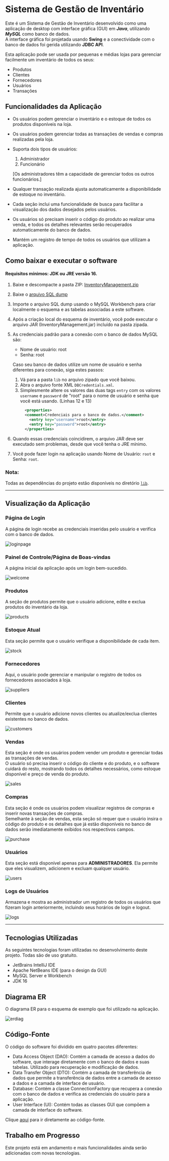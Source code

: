# Sistema de Gestão de Inventário

Este é um Sistema de Gestão de Inventário desenvolvido como uma aplicação de desktop com interface gráfica (GUI) em ***Java***, utilizando ***MySQL*** como banco de dados.  
A interface gráfica foi projetada usando **Swing** e a conectividade com o banco de dados foi gerida utilizando **JDBC API**.

Esta aplicação pode ser usada por pequenas e médias lojas para gerenciar facilmente um inventário de todos os seus:
- Produtos
- Clientes
- Fornecedores
- Usuários
- Transações

## Funcionalidades da Aplicação

- Os usuários podem gerenciar o inventário e o estoque de todos os produtos disponíveis na loja.
- Os usuários podem gerenciar todas as transações de vendas e compras realizadas pela loja.
- Suporta dois tipos de usuários:
  1. Administrador
  2. Funcionário
  
  [Os administradores têm a capacidade de gerenciar todos os outros funcionários.]
- Qualquer transação realizada ajusta automaticamente a disponibilidade de estoque no inventário.
- Cada seção inclui uma funcionalidade de busca para facilitar a visualização dos dados desejados pelos usuários.
- Os usuários só precisam inserir o código do produto ao realizar uma venda, e todos os detalhes relevantes serão recuperados automaticamente do banco de dados.
- Mantém um registro de tempo de todos os usuários que utilizam a aplicação.

## Como baixar e executar o software

#### Requisitos mínimos: JDK ou JRE versão 16.

1. Baixe e descompacte a pasta ZIP: [InventoryManagement.zip](InventoryManagement.zip)
2. Baixe o [arquivo SQL dump](SQL/InventoryDB.sql)
3. Importe o arquivo SQL dump usando o MySQL Workbench para criar localmente o esquema e as tabelas associadas a este software.
4. Após a criação local do esquema de inventário, você pode executar o arquivo JAR (InventoryManagement.jar) incluído na pasta zipada.
5. As credenciais padrão para a conexão com o banco de dados MySQL são:
    - Nome de usuário: root
    - Senha: root
  
    Caso seu banco de dados utilize um nome de usuário e senha diferentes para conexão, siga estes passos:
    1. Vá para a pasta `lib` no arquivo zipado que você baixou.
    2. Abra o arquivo fonte XML `DBCredentials.xml`.
    3. Simplesmente altere os valores das duas tags `entry` com os valores `username` e `password` de "root" para o nome de usuário e senha que você está usando. (Linhas 12 e 13)
        ```xml
          <properties>
          <comment>Credenciais para o banco de dados.</comment>
            <entry key="username">root</entry>
            <entry key="password">root</entry>
          </properties>
        ```
6. Quando essas credenciais coincidirem, o arquivo JAR deve ser executado sem problemas, desde que você tenha o JRE mínimo.
7. Você pode fazer login na aplicação usando Nome de Usuário: `root` e Senha: `root`.

### Nota:

Todas as dependências do projeto estão disponíveis no diretório [`lib`](lib/).

***

## Visualização da Aplicação

### Página de Login

A página de login recebe as credenciais inseridas pelo usuário e verifica com o banco de dados.

![loginpage](screenshots/login.png)

### Painel de Controle/Página de Boas-vindas

A página inicial da aplicação após um login bem-sucedido.

![welcome](screenshots/welcome.png)

### Produtos

A seção de produtos permite que o usuário adicione, edite e exclua produtos do inventário da loja.

![products](screenshots/products.png)

### Estoque Atual

Esta seção permite que o usuário verifique a disponibilidade de cada item.

![stock](screenshots/stock.png)

### Fornecedores

Aqui, o usuário pode gerenciar e manipular o registro de todos os fornecedores associados à loja.

![suppliers](screenshots/suppliers.png)

### Clientes

Permite que o usuário adicione novos clientes ou atualize/exclua clientes existentes no banco de dados.

![customers](screenshots/customers.png)

### Vendas

Esta seção é onde os usuários podem vender um produto e gerenciar todas as transações de vendas.  
O usuário só precisa inserir o código do cliente e do produto, e o software cuidará do resto, mostrando todos os detalhes necessários, como estoque disponível e preço de venda do produto.

![sales](screenshots/sales.png)

### Compras

Esta seção é onde os usuários podem visualizar registros de compras e inserir novas transações de compras.  
Semelhante à seção de vendas, esta seção só requer que o usuário insira o código do produto e os detalhes que já estão disponíveis no banco de dados serão imediatamente exibidos nos respectivos campos.

![purchase](screenshots/purchase.png)

### Usuários

Esta seção está disponível apenas para **ADMINISTRADORES**. Ela permite que eles visualizem, adicionem e excluam qualquer usuário.

![users](screenshots/users.png)

### Logs de Usuários

Armazena e mostra ao administrador um registro de todos os usuários que fizeram login anteriormente, incluindo seus horários de login e logout.

![logs](screenshots/logs.png)

***

## Tecnologias Utilizadas

As seguintes tecnologias foram utilizadas no desenvolvimento deste projeto. Todas são de uso gratuito.
  - JetBrains IntelliJ IDE
  - Apache NetBeans IDE (para o design da GUI)
  - MySQL Server e Workbench
  - JDK 16

## Diagrama ER

O diagrama ER para o esquema de exemplo que foi utilizado na aplicação.

![erdiag](screenshots/ERDiagram.png)

## Código-Fonte

O código do software foi dividido em quatro pacotes diferentes:
  - Data Access Object (DAO): Contém a camada de acesso a dados do software, que interage diretamente com o banco de dados e suas tabelas. Utilizado para recuperação e modificação de dados.
  - Data Transfer Object (DTO): Contém a camada de transferência de dados que permite a transferência de dados entre a camada de acesso a dados e a camada de interface de usuário.
  - Database: Contém a classe ConnectionFactory que recupera a conexão com o banco de dados e verifica as credenciais do usuário para a aplicação.
  - User Interface (UI): Contém todas as classes GUI que compõem a camada de interface do software.

Clique [aqui](src/com/inventory/) para ir diretamente ao código-fonte.

## Trabalho em Progresso

Este projeto está em andamento e mais funcionalidades ainda serão adicionadas com novas tecnologias.
